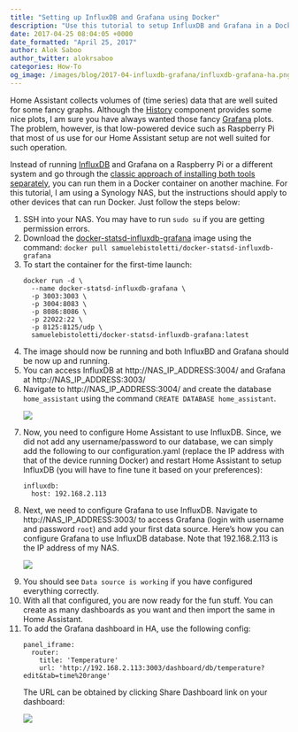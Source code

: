 ```yaml
---
title: "Setting up InfluxDB and Grafana using Docker"
description: "Use this tutorial to setup InfluxDB and Grafana in a Docker container and use it with Home Assistant."
date: 2017-04-25 08:04:05 +0000
date_formatted: "April 25, 2017"
author: Alok Saboo
author_twitter: alokrsaboo
categories: How-To
og_image: /images/blog/2017-04-influxdb-grafana/influxdb-grafana-ha.png
---
```


Home Assistant collects volumes of (time series) data that are well suited for some fancy graphs. Although the [History](/components/history/) component provides some nice plots, I am sure you have always wanted those fancy [Grafana](https://grafana.com/) plots. The problem, however, is that low-powered device such as Raspberry Pi that most of us use for our Home Assistant setup are not well suited for such operation.

Instead of running [InfluxDB](https://www.influxdata.com/) and Grafana on a Raspberry Pi or a different system and go through the [classic approach of installing both tools separately](/blog/2015/12/07/influxdb-and-grafana/), you can run them in a Docker container on another machine. For this tutorial, I am using a Synology NAS, but the instructions should apply to other devices that can run Docker. Just follow the steps below:

1.	SSH into your NAS. You may have to run `sudo su` if you are getting permission errors.
2.	Download the [docker-statsd-influxdb-grafana]( https://hub.docker.com/r/samuelebistoletti/docker-statsd-influxdb-grafana/) image using the command:
`docker pull samuelebistoletti/docker-statsd-influxdb-grafana`
3.	To start the container for the first-time launch:
    ```
    docker run -d \
      --name docker-statsd-influxdb-grafana \
      -p 3003:3003 \
      -p 3004:8083 \
      -p 8086:8086 \
      -p 22022:22 \
      -p 8125:8125/udp \
      samuelebistoletti/docker-statsd-influxdb-grafana:latest
    ```
4.	The image should now be running and both InfluxBD and Grafana should be now up and running.
5.	You can access InfluxDB at http://NAS_IP_ADDRESS:3004/ and Grafana at http://NAS_IP_ADDRESS:3003/
6.	Navigate to http://NAS_IP_ADDRESS:3004/ and create the database `home_assistant` using the command `CREATE DATABASE home_assistant`.
    <p class='img'>
      <img src='/images/blog/2017-04-influxdb-grafana/create_HA_database.png' />
    </p>
7.	Now, you need to configure Home Assistant to use InfluxDB. Since, we did not add any username/password to our database, we can simply add the following to our configuration.yaml (replace the IP address with that of the device running Docker) and restart Home Assistant to setup InfluxDB (you will have to fine tune it based on your preferences):
    ```
    influxdb:
      host: 192.168.2.113
    ```
8.	Next, we need to configure Grafana to use InfluxDB. Navigate to http://NAS_IP_ADDRESS:3003/ to access Grafana (login with username and password `root`) and add your first data source. Here’s how you can configure Grafana to use InfluxDB database. Note that 192.168.2.113 is the IP address of my NAS.
    <p class='img'>
      <img src='/images/blog/2017-04-influxdb-grafana/add_data_source.png' />
    </p>
9.	You should see `Data source is working` if you have configured everything correctly.
10.	With all that configured, you are now ready for the fun stuff. You can create as many dashboards as you want and then import the same in Home Assistant.
11.	To add the Grafana dashboard in HA, use the following config:
    ```
    panel_iframe:
      router:
        title: 'Temperature'
        url: 'http://192.168.2.113:3003/dashboard/db/temperature?edit&tab=time%20range'
    ```
    The URL can be obtained by clicking Share Dashboard link on your dashboard:
    <p class='img'>
      <img src='/images/blog/2017-04-influxdb-grafana/share_dashboard.png' />
    </p>
